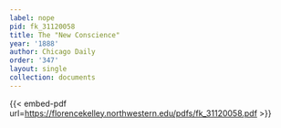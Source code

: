 ```yaml
---
label: nope
pid: fk_31120058
title: The "New Conscience"
year: '1888'
author: Chicago Daily
order: '347'
layout: single
collection: documents
---
```



{{< embed-pdf url=https://florencekelley.northwestern.edu/pdfs/fk_31120058.pdf >}}